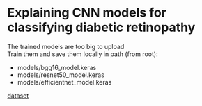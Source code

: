 # Explaining CNN models for classifying diabetic retinopathy
The trained models are too big to upload \
Train them and save them locally in path (from root):
- models/bgg16_model.keras
- models/resnet50_model.keras
- models/efficientnet_model.keras

[dataset](https://www.kaggle.com/datasets/sovitrath/diabetic-retinopathy-224x224-gaussian-filtered)
